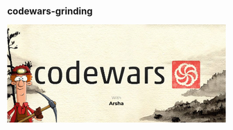 ## codewars-grinding

<img src="./banner/Slide 4_3 - 1.png" class="max-width= 1000px; max-height= 450px;">
